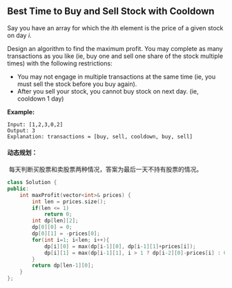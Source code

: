 ## Best Time to Buy and Sell Stock with Cooldown

Say you have an array for which the *i*th element is the price of a given stock on day *i*.

Design an algorithm to find the maximum profit. You may complete as many transactions as you like (ie, buy one and sell one share of the stock multiple times) with the following restrictions:

- You may not engage in multiple transactions at the same time (ie, you must sell the stock before you buy again).
- After you sell your stock, you cannot buy stock on next day. (ie, cooldown 1 day)

**Example:**

```
Input: [1,2,3,0,2]
Output: 3 
Explanation: transactions = [buy, sell, cooldown, buy, sell]
```

#### 动态规划：

​		每天判断买股票和卖股票两种情况，答案为最后一天不持有股票的情况。

```c++
class Solution {
public:
    int maxProfit(vector<int>& prices) {
        int len = prices.size();
        if(len <= 1)
            return 0;
        int dp[len][2];
        dp[0][0] = 0;
        dp[0][1] = -prices[0];
        for(int i=1; i<len; i++){
            dp[i][0] = max(dp[i-1][0], dp[i-1][1]+prices[i]);
            dp[i][1] = max(dp[i-1][1], i > 1 ? dp[i-2][0]-prices[i] : 0-prices[i]);
        }
        return dp[len-1][0];
    }
};
```

